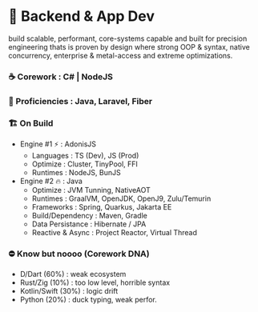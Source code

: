 # 🏯 Backend & App Dev
build scalable, performant, core-systems capable and built for precision engineering thats is proven by design where strong OOP & syntax, native concurrency, enterprise & metal-access and extreme optimizations.

### ☕ Corework : C# | NodeJS
### 🍵 Proficiencies : Java, Laravel, Fiber

### 🏗️ On Build
- Engine #1 ⚡ : AdonisJS
  - Languages : TS (Dev), JS (Prod)
  - Optimize : Cluster, TinyPool, FFI
  - Runtimes : NodeJS, BunJS
- Engine #2 🔥 : Java
  - Optimize : JVM Tunning, NativeAOT
  - Runtimes : GraalVM, OpenJDK, OpenJ9, Zulu/Temurin
  - Frameworks : Spring, Quarkus, Jakarta EE
  - Build/Dependency : Maven, Gradle
  - Data Persistance : Hibernate / JPA
  - Reactive & Async : Project Reactor, Virtual Thread

### ⛔ Know but noooo (Corework DNA)
- D/Dart (60%) : weak ecosystem 
- Rust/Zig (10%) : too low level, horrible syntax
- Kotlin/Swift (30%) : logic drift
- Python (20%) : duck typing, weak perfor.
